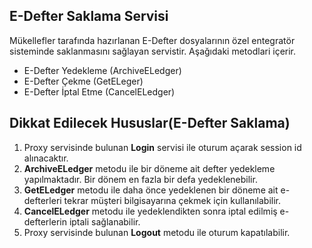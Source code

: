 ## E-Defter Saklama Servisi
Mükellefler tarafında hazırlanan E-Defter dosyalarının özel entegratör sisteminde saklanmasını sağlayan servistir. Aşağıdaki metodlari içerir.

* E-Defter Yedekleme (ArchiveELedger)
* E-Defter Çekme (GetELeger)
* E-Defter İptal Etme (CancelELedger)

## Dikkat Edilecek Hususlar(E-Defter Saklama)

1. Proxy servisinde bulunan **Login** servisi ile oturum açarak session id alınacaktır.
2. **ArchiveELedger** metodu ile bir döneme ait defter yedekleme yapılmaktadır. Bir dönem en fazla bir defa yedeklenebilir.
3. **GetELedger** metodu ile daha önce yedeklenen bir döneme ait e-defterleri tekrar müşteri bilgisayarına çekmek için kullanılabilir.
4. **CancelELedger** metodu ile yedeklendikten sonra iptal edilmiş e-defterlerin iptali sağlanabilir.
5. Proxy servisinde bulunan **Logout** metodu ile oturum kapatılabilir.
